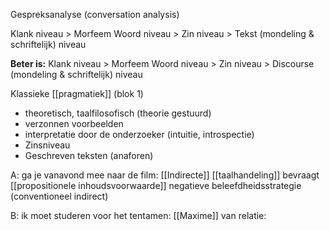 Gespreksanalyse
(conversation analysis)

Klank niveau > Morfeem Woord niveau > Zin niveau > Tekst (mondeling & schriftelijk) niveau

**Beter is:**
Klank niveau > Morfeem Woord niveau > Zin niveau > Discourse (mondeling & schriftelijk) niveau


Klassieke [[pragmatiek]] (blok 1)
- theoretisch, taalfilosofisch (theorie gestuurd)
- verzonnen voorbeelden
- interpretatie door de onderzoeker (intuitie, introspectie)
- Zinsniveau
- Geschreven teksten (anaforen)


A: ga je vanavond mee naar de film:
[[Indirecte]] [[taalhandeling]]
bevraagt [[propositionele inhoudsvoorwaarde]]
negatieve beleefdheidsstrategie (conventioneel indirect)

B: ik moet studeren voor het tentamen:
[[Maxime]] van relatie:





